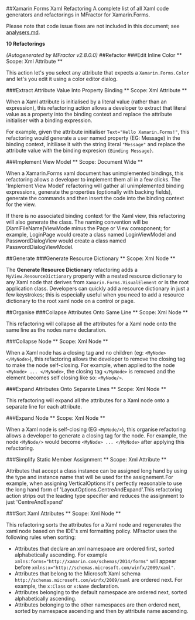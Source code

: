 
##Xamarin.Forms Xaml Refactoring
A complete list of all Xaml code generators and refactorings in MFractor for Xamarin.Forms.

Please note that code issue fixes are not included in this document; see [analysers.md](analysers.md).

**10 Refactorings**

*(Autogenerated by MFractor v2.8.0.0)*
##Refactor
###Edit Inline Color
** Scope: Xml Attribute **

This action let's you select any attribute that expects a `Xamarin.Forms.Color` and let's you edit it using a color editor dialog.

###Extract Attribute Value Into Property Binding
** Scope: Xml Attribute **

When a Xaml attribute is initialised by a literal value (rather than an expression), this refactoring action allows a developer to extract that literal value as a property into the binding context and replace the attribute initialiser with a binding expression.

For example, given the attribute initialiser `Text="Hello Xamarin.Forms!"`, this refactoring would generate a user named property (EG: Message) in the binding context, initiliase it with the string literal `"Message"` and replace the attribute value with the binding expresion `{Binding Message}`.

###Implement View Model
** Scope: Document Wide **

When a Xamarin.Forms xaml document has unimplemented bindings, this refactoring allows a developer to implement them all in a few clicks.
The 'Implement View Model' refactoring will gather all unimplemented binding expressions, generate the properties (optionally with backing fields), generate the commands and then insert the code into the binding context for the view.

If there is no associated binding context for the Xaml view, this refactoring will also generate the class. The naming convention will be [XamlFileName]ViewMode minus the Page or View comoponent; for example, LoginPage would create a class named LoginViewModel and PasswordDialogView would create a class named PasswordDialogViewModel.

##Generate
###Generate Resource Dictionary
** Scope: Xml Node **

The **Generate Resource Dictionary** refactoring adds a `MyView.ResourceDictionary` property with a nested resource dictionary to any Xaml node that derives from `Xamarin.Forms.VisualElement` or is the root application class. Developers can quickly add a resource dictionary in just a few keystrokes; this is especially useful when you need to add a resource dictionary to the root xaml node on a control or page.

##Organise
###Collapse Attributes Onto Same Line
** Scope: Xml Node **

This refactoring will collapse all the attributes for a Xaml node onto the same line as the nodes name declaration.

###Collapse Node
** Scope: Xml Node **

When a Xaml node has a closing tag and no children (eg: `<MyNode> </MyNode>`), this refactoring allows the developer to remove the closing tag to make the node self-closing. For example, when applied to the node `<MyNode> ... </MyNode>`, the closing tag `</MyNode>` is removed and the element becomes self closing like so: `<MyNode/>`.

###Expand Attributes Onto Separate Lines
** Scope: Xml Node **

This refactoring will expand all the attributes for a Xaml node onto a separate line for each attribute.

###Expand Node
** Scope: Xml Node **

When a Xaml node is self-closing (EG `<MyNode/>`), this organise refactoring allows a developer to generate a closing tag for the node. For example, the node `<MyNode/>` would become `<MyNode> ... </MyNode>` after applying this refactoring.

###Simplify Static Member Assignment
** Scope: Xml Attribute **

Attributes that accept a class instance can be assigned long hand by using the type and instance name that will be used for the assignement.For example, when assigning VerticalOptions it's perfectly reasonable to use the long hand form of 'LayoutOptions.CentreAndExpand'.This refactoring action strips out the leading type specifier and reduces the assignment to just 'CentreAndExpand'

###Sort Xaml Attributes
** Scope: Xml Node **

This refactoring sorts the attributes for a Xaml node and regenerates the xaml node based on the IDE's xml formatting policy.
MFractor uses the following rules when sorting:

 * Attributes that declare an xml namespace are ordered first, sorted alphabetically ascending. For example `xmlns:forms="http://xamarin.com/schemas/2014/forms"` will appear before `xmlns:x="http://schemas.microsoft.com/winfx/2009/xaml"`.
 * Attributes that belong to the Microsoft Xaml schema `http://schemas.microsoft.com/winfx/2009/xaml` are ordered next. For example, the `x:Class` or `x:Name` declaration.
 * Attributes belonging to the default namespace are ordered next, sorted alphabetically ascending.
 * Attributes belonging to the other namespaces are then ordered next, sorted by namespace ascending and then by attribute name ascending.


